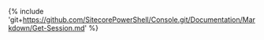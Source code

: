 {% include 'git+https://github.com/SitecorePowerShell/Console.git/Documentation/Markdown/Get-Session.md' %}
